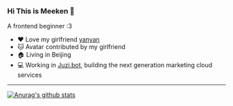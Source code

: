 ### Hi This is Meeken 🐾

A frontend beginner :3

- ❤️ Love my girlfriend [yanyan](https://github.com/fionacat)
- 🐱 Avatar contributed by my girlfriend
- 🏠 Living in Beijing
- 💻 Working in [Juzi.bot](https://juzi.bot), building the next generation marketing cloud services

---

[![Anurag's github stats](https://github-readme-stats.vercel.app/api/top-langs?username=meeken1998&count_private=true&layout=compact)](https://github.com/anuraghazra/github-readme-stats)

